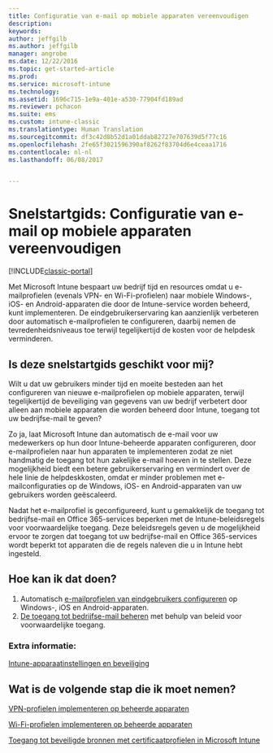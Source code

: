 ```yaml
---
title: Configuratie van e-mail op mobiele apparaten vereenvoudigen
description: 
keywords: 
author: jeffgilb
ms.author: jeffgilb
manager: angrobe
ms.date: 12/22/2016
ms.topic: get-started-article
ms.prod: 
ms.service: microsoft-intune
ms.technology: 
ms.assetid: 1696c715-1e9a-401e-a530-77904fd189ad
ms.reviewer: pchacon
ms.suite: ems
ms.custom: intune-classic
ms.translationtype: Human Translation
ms.sourcegitcommit: df3c42d8b52d1a01ddab82727e707639d5f77c16
ms.openlocfilehash: 2fe65f3021596390af8262f83704d6e4ceaa1716
ms.contentlocale: nl-nl
ms.lasthandoff: 06/08/2017


---
```


# <a name="quick-start-guide-simplify-email-configuration-on-mobile-devices"></a>Snelstartgids: Configuratie van e-mail op mobiele apparaten vereenvoudigen

[!INCLUDE[classic-portal](../includes/classic-portal.md)]

Met Microsoft Intune bespaart uw bedrijf tijd en resources omdat u e-mailprofielen (evenals VPN- en Wi-Fi-profielen) naar mobiele Windows-, iOS- en Android-apparaten die door de Intune-service worden beheerd, kunt implementeren. De eindgebruikerservaring kan aanzienlijk verbeteren door automatisch e-mailprofielen te configureren, daarbij nemen de tevredenheidsniveaus toe terwijl tegelijkertijd de kosten voor de helpdesk verminderen.

## <a name="is-this-quick-start-guide-right-for-me"></a>Is deze snelstartgids geschikt voor mij?
Wilt u dat uw gebruikers minder tijd en moeite besteden aan het configureren van nieuwe e-mailprofielen op mobiele apparaten, terwijl tegelijkertijd de beveiliging van gegevens van uw bedrijf verbetert door alleen aan mobiele apparaten die worden beheerd door Intune, toegang tot uw bedrijfse-mail te geven?

Zo ja, laat Microsoft Intune dan automatisch de e-mail voor uw medewerkers op hun door Intune-beheerde apparaten configureren, door e-mailprofielen naar hun apparaten te implementeren zodat ze niet handmatig de toegang tot hun zakelijke e-mail hoeven in te stellen. Deze mogelijkheid biedt een betere gebruikerservaring en vermindert over de hele linie de helpdeskkosten, omdat er minder problemen met e-mailconfiguraties op de Windows, iOS- en Android-apparaten van uw gebruikers worden geëscaleerd.

Nadat het e-mailprofiel is geconfigureerd, kunt u gemakkelijk de toegang tot bedrijfse-mail en Office 365-services beperken met de Intune-beleidsregels voor voorwaardelijke toegang. Deze beleidsregels geven u de mogelijkheid ervoor te zorgen dat toegang tot uw bedrijfse-mail en Office 365-services wordt beperkt tot apparaten die de regels naleven die u in Intune hebt ingesteld.

## <a name="how-do-i-do-it"></a>Hoe kan ik dat doen?
1.  Automatisch [ e-mailprofielen van eindgebruikers configureren](/intune-classic/deploy-use/configure-access-to-corporate-email-using-email-profiles-with-microsoft-intune) op Windows-, iOS en Android-apparaten.
2.  [De toegang tot bedrijfse-mail beheren](/intune-classic/deploy-use/restrict-access-to-email-and-o365-services-with-microsoft-intune) met behulp van beleid voor voorwaardelijke toegang.


### <a name="additional-information"></a>Extra informatie:
[Intune-apparaatinstellingen en beveiliging](/intune-classic/deploy-use/manage-settings-and-features-on-your-devices-with-microsoft-intune-policies)

## <a name="what-should-i-do-next"></a>Wat is de volgende stap die ik moet nemen?
[VPN-profielen implementeren op beheerde apparaten](/intune-classic/deploy-use/vpn-connections-in-microsoft-intune)

[Wi-Fi-profielen implementeren op beheerde apparaten](/intune-classic/deploy-use/wi-fi-connections-in-microsoft-intune)

[Toegang tot beveiligde bronnen met certificaatprofielen in Microsoft Intune](/intune-classic/deploy-use/secure-resource-access-with-certificate-profiles)


